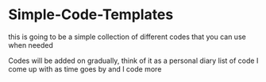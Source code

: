 # Simple-Code-Templates
this is going to be a simple collection of different codes that you can use when needed

Codes will be added on gradually, think of it as a personal diary list of code I come up with as time goes by and I code more

